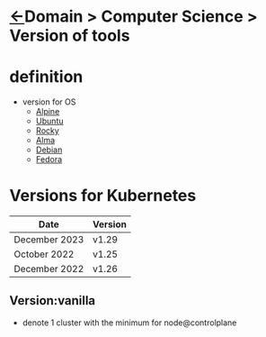 <head><link rel="stylesheet" href="../../md.css"/></head><script src="../../md.js"></script></head>


[//]: #(Reference)
[Repo_Readme]:  ../README.md


[//]: #(OS)
[Alpine_version]:https://www.alpinelinux.org/releases/
[Ubuntu_version]:https://wiki.ubuntu.com/Releases
[Rocky_version]:https://wiki.rockylinux.org/rocky/version/
[Alma_version]:https://wiki.almalinux.org/release-notes/
[Debian_version]:https://www.debian.org/releases/
[Fedora_version]:https://docs.fedoraproject.org/en-US/releases/

[//]: #(Kubernetes)
[kubernetes_Version]:https://kubernetes.io/fr/releases/


# [&larr;][Repo_Readme]Domain > Computer Science > Version of tools

# definition
- version for OS
  - [Alpine][Alpine_version]
  - [Ubuntu][Ubuntu_version]
  - [Rocky][Rocky_version]
  - [Alma][Alma_version]
  - [Debian][Debian_version]
  - [Fedora][Fedora_version]
# Versions for Kubernetes
|Date|Version|
|-|-|
|December 2023|v1.29|
|October 2022|v1.25|
|December 2022|v1.26|

## Version:vanilla
- denote 1 cluster with the minimum for node@controlplane


